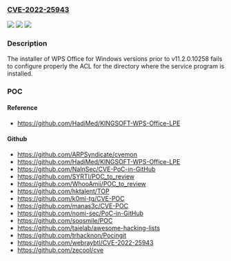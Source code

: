 ### [CVE-2022-25943](https://cve.mitre.org/cgi-bin/cvename.cgi?name=CVE-2022-25943)
![](https://img.shields.io/static/v1?label=Product&message=WPS%20Office%20for%20Windows&color=blue)
![](https://img.shields.io/static/v1?label=Version&message=n%2Fa&color=blue)
![](https://img.shields.io/static/v1?label=Vulnerability&message=CWE-276%3A%20Incorrect%20Default%20Permissions&color=brighgreen)

### Description

The installer of WPS Office for Windows versions prior to v11.2.0.10258 fails to configure properly the ACL for the directory where the service program is installed.

### POC

#### Reference
- https://github.com/HadiMed/KINGSOFT-WPS-Office-LPE

#### Github
- https://github.com/ARPSyndicate/cvemon
- https://github.com/HadiMed/KINGSOFT-WPS-Office-LPE
- https://github.com/NaInSec/CVE-PoC-in-GitHub
- https://github.com/SYRTI/POC_to_review
- https://github.com/WhooAmii/POC_to_review
- https://github.com/hktalent/TOP
- https://github.com/k0mi-tg/CVE-POC
- https://github.com/manas3c/CVE-POC
- https://github.com/nomi-sec/PoC-in-GitHub
- https://github.com/soosmile/POC
- https://github.com/taielab/awesome-hacking-lists
- https://github.com/trhacknon/Pocingit
- https://github.com/webraybtl/CVE-2022-25943
- https://github.com/zecool/cve

